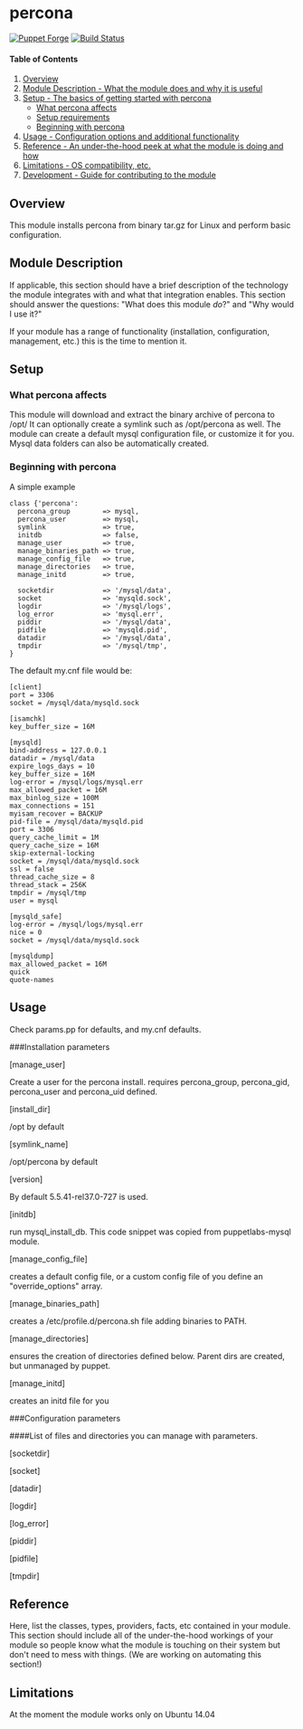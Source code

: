 # percona

[![Puppet Forge](http://img.shields.io/puppetforge/v/lesaux/percona.svg)](https://forge.puppetlabs.com/lesaux/percona)
[![Build Status](http://img.shields.io/travis/lesaux/puppet-percona.svg)](http://travis-ci.org/lesaux/puppet-percona)

#### Table of Contents

1. [Overview](#overview)
2. [Module Description - What the module does and why it is useful](#module-description)
3. [Setup - The basics of getting started with percona](#setup)
    * [What percona affects](#what-percona-affects)
    * [Setup requirements](#setup-requirements)
    * [Beginning with percona](#beginning-with-percona)
4. [Usage - Configuration options and additional functionality](#usage)
5. [Reference - An under-the-hood peek at what the module is doing and how](#reference)
5. [Limitations - OS compatibility, etc.](#limitations)
6. [Development - Guide for contributing to the module](#development)

## Overview

This module installs percona from binary tar.gz for Linux and perform basic configuration.

## Module Description

If applicable, this section should have a brief description of the technology
the module integrates with and what that integration enables. This section
should answer the questions: "What does this module *do*?" and "Why would I use
it?"

If your module has a range of functionality (installation, configuration,
management, etc.) this is the time to mention it.

## Setup

### What percona affects

This module will download and extract the binary archive of percona to /opt/
It can optionally create a symlink such as /opt/percona as well.
The module can create a default mysql configuration file, or customize it for you.
Mysql data folders can also be automatically created.

### Beginning with percona

A simple example

```
class {'percona':
  percona_group        => mysql,
  percona_user         => mysql,
  symlink              => true,
  initdb               => false,
  manage_user          => true,
  manage_binaries_path => true,
  manage_config_file   => true,
  manage_directories   => true,
  manage_initd         => true,

  socketdir            => '/mysql/data',
  socket               => 'mysqld.sock',
  logdir               => '/mysql/logs',
  log_error            => 'mysql.err',
  piddir               => '/mysql/data',
  pidfile              => 'mysqld.pid',
  datadir              => '/mysql/data',
  tmpdir               => '/mysql/tmp',
}
```

The default my.cnf file would be:

```
[client]
port = 3306
socket = /mysql/data/mysqld.sock

[isamchk]
key_buffer_size = 16M

[mysqld]
bind-address = 127.0.0.1
datadir = /mysql/data
expire_logs_days = 10
key_buffer_size = 16M
log-error = /mysql/logs/mysql.err
max_allowed_packet = 16M
max_binlog_size = 100M
max_connections = 151
myisam_recover = BACKUP
pid-file = /mysql/data/mysqld.pid
port = 3306
query_cache_limit = 1M
query_cache_size = 16M
skip-external-locking
socket = /mysql/data/mysqld.sock
ssl = false
thread_cache_size = 8
thread_stack = 256K
tmpdir = /mysql/tmp
user = mysql

[mysqld_safe]
log-error = /mysql/logs/mysql.err
nice = 0
socket = /mysql/data/mysqld.sock

[mysqldump]
max_allowed_packet = 16M
quick
quote-names
```


## Usage

Check params.pp for defaults, and my.cnf defaults.

###Installation parameters

 [manage_user]

Create a user for the percona install.
requires percona_group, percona_gid, percona_user and percona_uid defined.

 [install_dir]

/opt by default

 [symlink_name]

/opt/percona by default

 [version]

By default 5.5.41-rel37.0-727 is used.

 [initdb]

run mysql_install_db. This code snippet was copied from puppetlabs-mysql module.

 [manage_config_file]

creates a default config file, or a custom config file of you define an "override_options" array.

 [manage_binaries_path]

creates a /etc/profile.d/percona.sh file adding binaries to PATH.

 [manage_directories]

ensures the creation of directories defined below. Parent dirs are created, but unmanaged by puppet.

 [manage_initd]

 creates an initd file for you

###Configuration parameters

####List of files and directories you can manage with parameters.

  [socketdir]

  [socket]

  [datadir]

  [logdir]

  [log_error]

  [piddir]

  [pidfile]

  [tmpdir]

## Reference

Here, list the classes, types, providers, facts, etc contained in your module.
This section should include all of the under-the-hood workings of your module so
people know what the module is touching on their system but don't need to mess
with things. (We are working on automating this section!)

## Limitations

At the moment the module works only on Ubuntu 14.04

